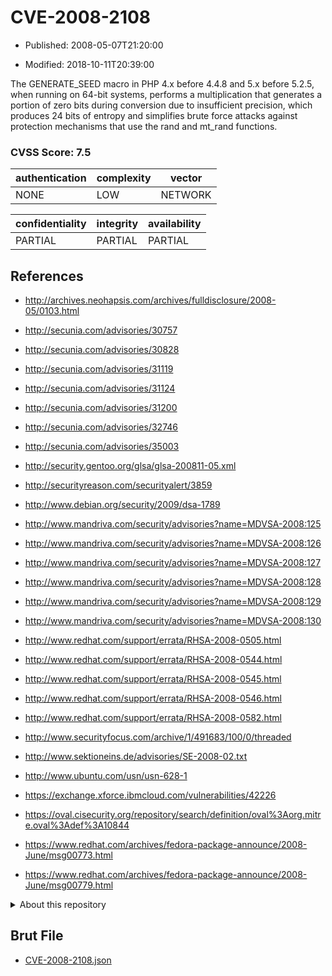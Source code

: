 # CVE-2008-2108

- Published: 2008-05-07T21:20:00

- Modified: 2018-10-11T20:39:00

The GENERATE_SEED macro in PHP 4.x before 4.4.8 and 5.x before 5.2.5, when running on 64-bit systems, performs a multiplication that generates a portion of zero bits during conversion due to insufficient precision, which produces 24 bits of entropy and simplifies brute force attacks against protection mechanisms that use the rand and mt_rand functions.

### CVSS Score: **7.5**

| authentication | complexity | vector |
| --- | --- | --- |
| NONE | LOW | NETWORK |

| confidentiality | integrity | availability |
| --- | --- | --- |
| PARTIAL | PARTIAL | PARTIAL |

## References

* http://archives.neohapsis.com/archives/fulldisclosure/2008-05/0103.html

* http://secunia.com/advisories/30757

* http://secunia.com/advisories/30828

* http://secunia.com/advisories/31119

* http://secunia.com/advisories/31124

* http://secunia.com/advisories/31200

* http://secunia.com/advisories/32746

* http://secunia.com/advisories/35003

* http://security.gentoo.org/glsa/glsa-200811-05.xml

* http://securityreason.com/securityalert/3859

* http://www.debian.org/security/2009/dsa-1789

* http://www.mandriva.com/security/advisories?name=MDVSA-2008:125

* http://www.mandriva.com/security/advisories?name=MDVSA-2008:126

* http://www.mandriva.com/security/advisories?name=MDVSA-2008:127

* http://www.mandriva.com/security/advisories?name=MDVSA-2008:128

* http://www.mandriva.com/security/advisories?name=MDVSA-2008:129

* http://www.mandriva.com/security/advisories?name=MDVSA-2008:130

* http://www.redhat.com/support/errata/RHSA-2008-0505.html

* http://www.redhat.com/support/errata/RHSA-2008-0544.html

* http://www.redhat.com/support/errata/RHSA-2008-0545.html

* http://www.redhat.com/support/errata/RHSA-2008-0546.html

* http://www.redhat.com/support/errata/RHSA-2008-0582.html

* http://www.securityfocus.com/archive/1/491683/100/0/threaded

* http://www.sektioneins.de/advisories/SE-2008-02.txt

* http://www.ubuntu.com/usn/usn-628-1

* https://exchange.xforce.ibmcloud.com/vulnerabilities/42226

* https://oval.cisecurity.org/repository/search/definition/oval%3Aorg.mitre.oval%3Adef%3A10844

* https://www.redhat.com/archives/fedora-package-announce/2008-June/msg00773.html

* https://www.redhat.com/archives/fedora-package-announce/2008-June/msg00779.html

<details>
<summary>About this repository</summary> 

  This repository is part of the project [Live Hack CVE](https://github.com/Live-Hack-CVE). Main website can be found [www.live-hack.org](https://www.live-hack.org) 
  
  Made by [Sn0wAlice](https://github.com/Sn0wAlice) for the people that care about security and need to have a feed of the latest CVEs. Hope you enjoy it, don't forget to star the repo and follow me on [Twitter](https://twitter.com/Sn0wAlice) and [Github](https://github.com/Sn0wAlice). And that is my [personnal website](https://www.alice-snow.me/)

  - [Home Page](https://github.com/Live-Hack-CVE)
  - [Framework](https://github.com/Live-Hack-CVE/cve-framework)
  - [CVE database](https://github.com/Live-Hack-CVE/full_database)
  - [Changelog](https://github.com/Live-Hack-CVE/Changelog)
</details>

## Brut File

* [CVE-2008-2108.json](https://raw.githubusercontent.com/Live-Hack-CVE/full_database/main/cves/2008/CVE-2008-2108.json)

